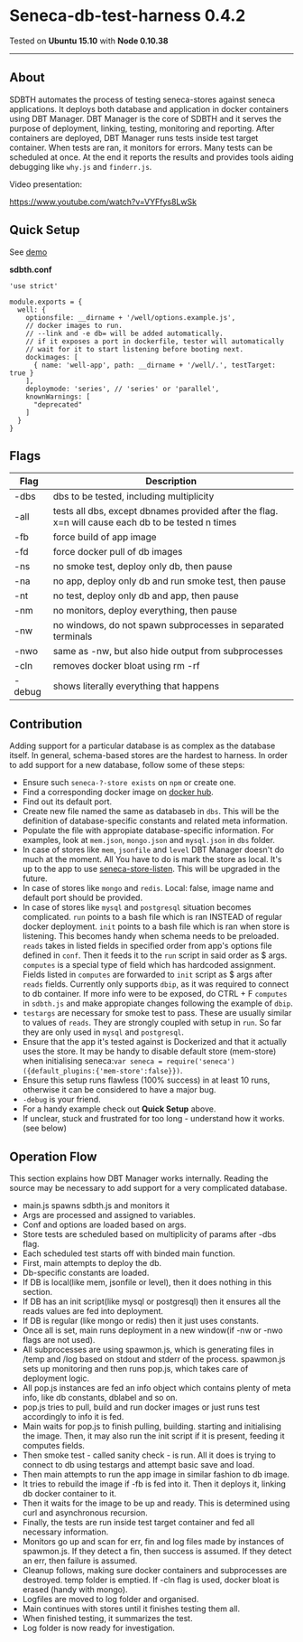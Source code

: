 # Seneca-db-test-harness 0.4.2

Tested on **Ubuntu 15.10** with **Node 0.10.38**

---

## About

SDBTH automates the process of testing seneca-stores against seneca applications. It deploys both database and application in docker containers using DBT Manager. DBT Manager is the core of SDBTH and it serves the purpose of deployment, linking, testing, monitoring and reporting. After containers are deployed, DBT Manager runs tests inside test target container. When tests are ran, it monitors for errors. Many tests can be scheduled at once. At the end it reports the results and provides tools aiding debugging like `why.js` and `finderr.js`.

Video presentation:

https://www.youtube.com/watch?v=VYFfys8LwSk

## Quick Setup

See [demo](https://github.com/kamil-mech/sdbth-demo)

**sdbth.conf**
```
'use strict'

module.exports = {
  well: {
    optionsfile: __dirname + '/well/options.example.js',
    // docker images to run.
    // --link and -e db= will be added automatically.
    // if it exposes a port in dockerfile, tester will automatically
    // wait for it to start listening before booting next.
    dockimages: [
      { name: 'well-app', path: __dirname + '/well/.', testTarget: true }
    ],
    deploymode: 'series', // 'series' or 'parallel',
    knownWarnings: [
      "deprecated"
    ]
  }
}

```

## Flags


| Flag | Description   |
| ---- | ------------- |
| -dbs | dbs to be tested, including multiplicity |
| -all | tests all dbs, except dbnames provided after the flag. x=n will cause each db to be tested n times |
| -fb  | force build of app image |
| -fd  | force docker pull of db images |
| -ns  | no smoke test, deploy only db, then pause |
| -na  | no app, deploy only db and run smoke test, then pause |
| -nt  | no test, deploy only db and app, then pause |
| -nm  | no monitors, deploy everything, then pause |
| -nw  | no windows, do not spawn subprocesses in separated terminals |
| -nwo | same as -nw, but also hide output from subprocesses |
| -cln | removes docker bloat using rm -rf |
| -debug | shows literally everything that happens |

## Contribution
Adding support for a particular database is as complex as the database itself. In general, schema-based stores are the hardest to harness. In order to add support for a new database, follow some of these steps:
- Ensure such `seneca-?-store exists` on `npm` or create one.
- Find a corresponding docker image on [docker hub](https://hub.docker.com/).
- Find out its default port.
- Create new file named the same as databaseb in `dbs`. This will be the definition of database-specific constants and related meta information.
- Populate the file with appropiate database-specific information. For examples, look at `mem.json`, `mongo.json` and `mysql.json` in `dbs` folder.
- In case of stores like `mem`, `jsonfile` and `level` DBT Manager doesn't do much at the moment. All You have to do is mark the store as local. It's up to the app to use [seneca-store-listen](https://github.com/kamil-mech/seneca-store-listen). This will be upgraded in the future.
- In case of stores like `mongo` and `redis`. Local: false, image name and default port should be provided.
- In case of stores like `mysql` and `postgresql` situation becomes complicated. `run` points to a bash file which is ran INSTEAD of regular docker deployment. `init` points to a bash file which is ran when store is listening. This becomes handy when schema needs to be preloaded. `reads` takes in listed fields in specified order from app's options file defined in `conf`. Then it feeds it to the `run` script in said order as $ args. `computes` is a special type of field which has hardcoded assignment. Fields listed in `computes` are forwarded to `init` script as $ args after `reads` fields. Currently only supports `dbip`, as it was required to connect to db container. If more info were to be exposed, do CTRL + F `computes` in `sdbth.js` and make appropiate changes following the example of `dbip`.
- `testargs` are necessary for smoke test to pass. These are usually similar to values of `reads`. They are strongly coupled with setup in `run`. So far they are only used in `mysql` and `postgresql`.
- Ensure that the app it's tested against is Dockerized and that it actually uses the store. It may be handy to disable default store (mem-store) when initialising seneca:`var seneca = require('seneca')({default_plugins:{'mem-store':false}})`.
- Ensure this setup runs flawless (100% success) in at least 10 runs, otherwise it can be considered to have a major bug.
- `-debug` is your friend.
- For a handy example check out **Quick Setup** above.
- If unclear, stuck and frustrated for too long - understand how it works. (see below)

## Operation Flow
This section explains how DBT Manager works internally. Reading the source may be necessary to add support for a very complicated database.

- main.js spawns sdbth.js and monitors it
- Args are processed and assigned to variables.
- Conf and options are loaded based on args.
- Store tests are scheduled based on multiplicity of params after -dbs flag.
- Each scheduled test starts off with binded main function.
- First, main attempts to deploy the db.
- Db-specific constants are loaded.
- If DB is local(like mem, jsonfile or level), then it does nothing in this section.
- If DB has an init script(like mysql or postgresql) then it ensures all the reads values are fed into deployment.
- If DB is regular (like mongo or redis) then it just uses constants.
- Once all is set, main runs deployment in a new window(if -nw or -nwo flags are not used).
- All subprocesses are using spawmon.js, which is generating files in /temp and /log based on stdout and stderr of the process. spawmon.js sets up monitoring and then runs pop.js, which takes care of deployment logic.
- All pop.js instances are fed an info object which contains plenty of meta info, like db constants, dblabel and so on.
- pop.js tries to pull, build and run docker images or just runs test accordingly to info it is fed.
- Main waits for pop.js to finish pulling, building. starting and initialising the image. Then, it may also run the init script if it is present, feeding it computes fields.
- Then smoke test - called sanity check - is run. All it does is trying to connect to db using testargs and attempt basic save and load.
- Then main attempts to run the app image in similar fashion to db image.
- It tries to rebuild the image if -fb is fed into it. Then it deploys it, linking db docker container to it.
- Then it waits for the image to be up and ready. This is determined using curl and asynchronous recursion.
- Finally, the tests are run inside test target container and fed all necessary information.
- Monitors go up and scan for err, fin and log files made by instances of spawmon.js. If they detect a fin, then success is assumed. If they detect an err, then failure is assumed.
- Cleanup follows, making sure docker containers and subprocesses are destroyed. temp folder is emptied. If -cln flag is used, docker bloat is erased (handy with mongo).
- Logfiles are moved to log folder and organised.
- Main continues with stores until it finishes testing them all.
- When finished testing, it summarizes the test.
- Log folder is now ready for investigation.

